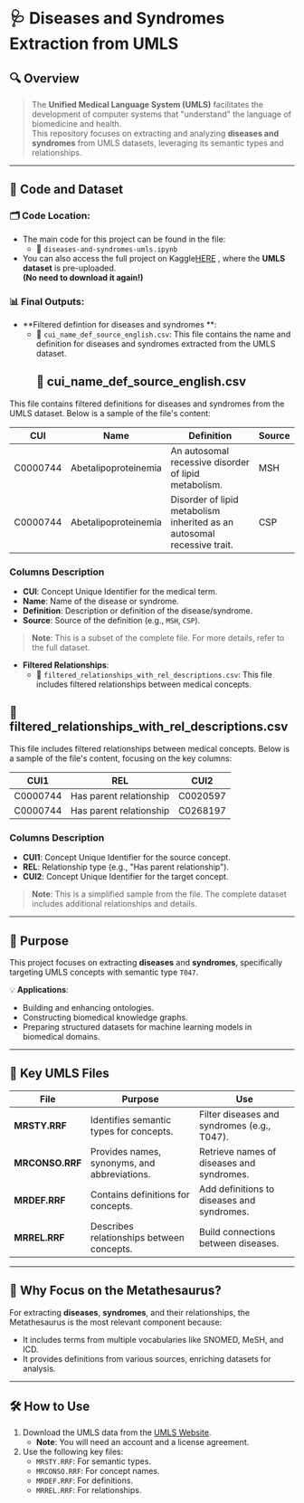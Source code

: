 # 🩺 **Diseases and Syndromes Extraction from UMLS**

## 🔍 **Overview**
> The **Unified Medical Language System (UMLS)** facilitates the development of computer systems that "understand" the language of biomedicine and health.  
This repository focuses on extracting and analyzing **diseases and syndromes** from UMLS datasets, leveraging its semantic types and relationships.

---

## 📂 **Code and Dataset**
### 🗂 **Code Location**:
- The main code for this project can be found in the file:
  - 📄 `diseases-and-syndromes-umls.ipynb`
- You can also access the full project on Kaggle[HERE]([https://www.nlm.nih.gov/research/umls/](https://www.kaggle.com/code/klilajaafer/diseases-and-syndromes-umls)) , where the **UMLS dataset** is pre-uploaded.  
  **(No need to download it again!)**

### 📊 **Final Outputs**:
- **Filtered defintion for diseases and syndromes **:
  - 📝 `cui_name_def_source_english.csv`: This file contains the name and definition for diseases and syndromes extracted from the UMLS dataset.
    ## 📄 **cui_name_def_source_english.csv**

This file contains filtered definitions for diseases and syndromes from the UMLS dataset. Below is a sample of the file's content:

| **CUI**     | **Name**                | **Definition**                                                                 | **Source** |
|-------------|--------------------------|--------------------------------------------------------------------------------|------------|
| C0000744    | Abetalipoproteinemia     | An autosomal recessive disorder of lipid metabolism.                           | MSH        |
| C0000744    | Abetalipoproteinemia     | Disorder of lipid metabolism inherited as an autosomal recessive trait.        | CSP        |

### **Columns Description**
- **CUI**: Concept Unique Identifier for the medical term.
- **Name**: Name of the disease or syndrome.
- **Definition**: Description or definition of the disease/syndrome.
- **Source**: Source of the definition (e.g., `MSH`, `CSP`).
> **Note**: This is a subset of the complete file. For more details, refer to the full dataset.


- **Filtered Relationships**:
  - 📝 `filtered_relationships_with_rel_descriptions.csv`: This file includes filtered relationships between medical concepts.
## 📄 **filtered_relationships_with_rel_descriptions.csv**

This file includes filtered relationships between medical concepts. Below is a sample of the file's content, focusing on the key columns:

| **CUI1**    | **REL**                   | **CUI2**    |
|-------------|---------------------------|-------------|
| C0000744    | Has parent relationship   | C0020597    |
| C0000744    | Has parent relationship   | C0268197    |

### **Columns Description**
- **CUI1**: Concept Unique Identifier for the source concept.
- **REL**: Relationship type (e.g., "Has parent relationship").
- **CUI2**: Concept Unique Identifier for the target concept.

> **Note**: This is a simplified sample from the file. The complete dataset includes additional relationships and details.


---

## 🎯 **Purpose**
This project focuses on extracting **diseases** and **syndromes**, specifically targeting UMLS concepts with semantic type `T047`.  

💡 **Applications**:
- Building and enhancing ontologies.
- Constructing biomedical knowledge graphs.
- Preparing structured datasets for machine learning models in biomedical domains.

---

## 📂 **Key UMLS Files**

| **File**        | **Purpose**                                   | **Use**                                      |
|------------------|----------------------------------------------|---------------------------------------------|
| **MRSTY.RRF**    | Identifies semantic types for concepts.      | Filter diseases and syndromes (e.g., T047). |
| **MRCONSO.RRF**  | Provides names, synonyms, and abbreviations. | Retrieve names of diseases and syndromes.   |
| **MRDEF.RRF**    | Contains definitions for concepts.           | Add definitions to diseases and syndromes.  |
| **MRREL.RRF**    | Describes relationships between concepts.    | Build connections between diseases.         |

---

## 🎯 **Why Focus on the Metathesaurus?**
For extracting **diseases**, **syndromes**, and their relationships, the Metathesaurus is the most relevant component because:
- It includes terms from multiple vocabularies like SNOMED, MeSH, and ICD.
- It provides definitions from various sources, enriching datasets for analysis.

---

## 🛠 **How to Use**
1. Download the UMLS data from the [UMLS Website](https://www.nlm.nih.gov/research/umls/).
   - **Note**: You will need an account and a license agreement.
2. Use the following key files:
   - `MRSTY.RRF`: For semantic types.
   - `MRCONSO.RRF`: For concept names.
   - `MRDEF.RRF`: For definitions.
   - `MRREL.RRF`: For relationships.
